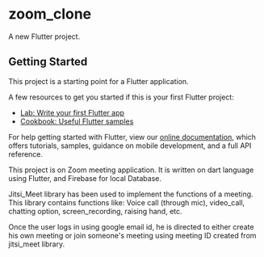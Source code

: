 # zoom_clone

A new Flutter project.

## Getting Started

This project is a starting point for a Flutter application.

A few resources to get you started if this is your first Flutter project:

- [Lab: Write your first Flutter app](https://flutter.dev/docs/get-started/codelab)
- [Cookbook: Useful Flutter samples](https://flutter.dev/docs/cookbook)

For help getting started with Flutter, view our
[online documentation](https://flutter.dev/docs), which offers tutorials,
samples, guidance on mobile development, and a full API reference.

This project is on Zoom meeting application.
It is written on dart language using Flutter, and Firebase for local Database.

Jitsi_Meet library has been used to implement the functions of a meeting.
This library contains functions like: Voice call (through mic), video_call, chatting option,
  screen_recording, raising hand, etc.

Once the user logs in using google email id, he is directed to either create his own meeting
  or join someone's meeting using meeting ID created from jitsi_meet library.
